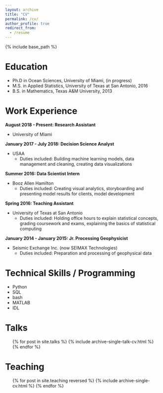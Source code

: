 ```yaml
---
layout: archive
title: "CV"
permalink: /cv/
author_profile: true
redirect_from:
  - /resume
---
```


{% include base_path %}

Education
======
* Ph.D in Ocean Sciences, University of Miami, (in progress)
* M.S. in Applied Statistics, University of Texas at San Antonio, 2016
* B.S. in Mathematics, Texas A&M University, 2013

Work Experience
======
**August 2018 - Present: Research Assistant**
* University of Miami
  <!--* Duties include: Tagging issues -->
  <!--* Supervisor: Professor Hans Graber -->

**January 2017 - July 2018: Decision Science Analyst**
* USAA
  * Duties included: Building machine learning models, data management and cleaning, creating data visualizations
  <!--* Supervisor: Oana Nordvall -->

**Summer 2016: Data Scientist Intern**
* Booz Allen Hamilton
  * Duties included: Creating visual analytics, storyboarding and presenting model results for clients, model development
  
**Spring 2016: Teaching Assistant**
* University of Texas at San Antonio
  * Duties included: Holding office hours to explain statistical concepts, grading coursework and exams, explaining the basics of statistical computing
  
**January 2014 - January 2015: Jr. Processing Geophysicist**
* Seismic Exchange Inc. (now SEIMAX Technologies)
  * Duties included: Preparation and processing of geophysical data

Technical Skills / Programming
======
* Python
* SQL
* bash
* MATLAB
* IDL

<!--Publications
======
  <ul>{% for post in site.publications %}
    {% include archive-single-cv.html %}
  {% endfor %}</ul> -->
  
Talks
======
  <ul>{% for post in site.talks %}
    {% include archive-single-talk-cv.html %}
  {% endfor %}</ul>
  
Teaching
======
  <ul>{% for post in site.teaching reversed %}
    {% include archive-single-cv.html %}
  {% endfor %}</ul>
  
<!--Service and leadership
======
* Currently signed in to 43 different slack teams -->
